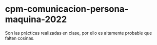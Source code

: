 # cpm-comunicacion-persona-maquina-2022

Son las prácticas realizadas en clase,
por ello es altamente probable que falten
cosinas.
